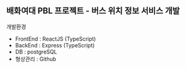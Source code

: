 ## 배화여대 PBL 프로젝트 - 버스 위치 정보 서비스 개발

개발환경
- FrontEnd : ReactJS (TypeScript)
- BackEnd : Express (TypeScript)
- DB : postgreSQL
- 형상관리 : Github
